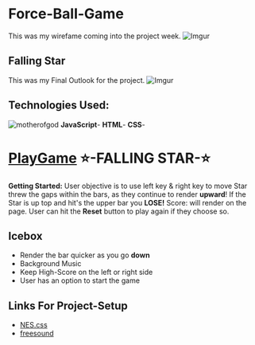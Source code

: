 # Force-Ball-Game

This was my wirefame coming into the project week.
![Imgur](https://i.imgur.com/o1Q8HdV.png)
## Falling Star

This was my Final Outlook for the project.
![Imgur](https://i.imgur.com/SlLC9TN.png)
## Technologies Used:
![motherofgod](https://mdn.mozillademos.org/files/13502/cake.png)
__**JavaScript**__- 
__**HTML**__- 
__**CSS**__-

# [PlayGame](http://w-oatmeal.surge.sh/) ⭐️-FALLING STAR-⭐️ 

**Getting Started:** User objective is to use left key & right key to move Star threw the gaps within the bars, as they continue to render **upward**! If the Star is up top and hit's the upper bar you **LOSE!**
Score: will render on the page. User can hit the **Reset** button to play again if they choose so.

## Icebox
* Render the bar quicker as you go **down**
* Background Music 
* Keep High-Score on the left or right side
* User has an option to start the game


## Links For Project-Setup

* [NES.css](https://nostalgic-css.github.io/NES.css/)
* [freesound](https://freesound.org/)
